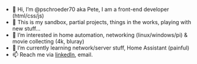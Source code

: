 - 👋 Hi, I’m @pschroeder70 aka Pete, I am a front-end developer (html/css/js)
- 💞️ This is my sandbox, partial projects, things in the works, playing with new stuff...
- 👀 I’m interested in home automation, networking (linux/windows/pi) & movie collecting (4k, bluray)
- 🌱 I’m currently learning network/server stuff, Home Assistant (painful)
- 📫 Reach me via <a href="https://www.linkedin.com/in/peteschroeder/">linkedIn</a>, email.
<!---
pschroeder70/pschroeder70 is a ✨ special ✨ repository because its `README.md` (this file) appears on your GitHub profile.
You can click the Preview link to take a look at your changes.
--->
